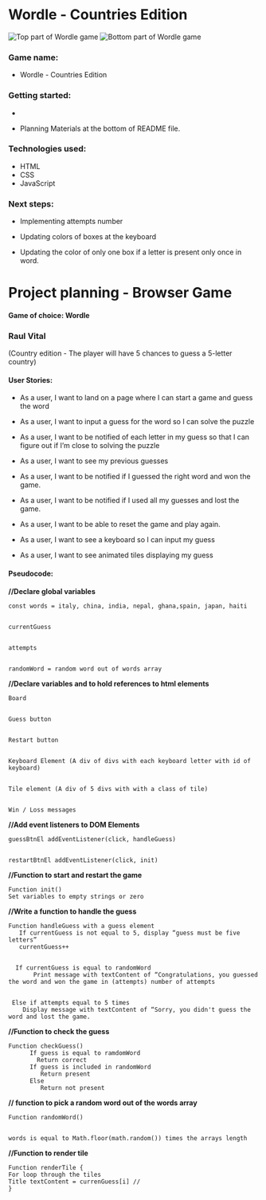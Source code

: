 # Wordle - Countries Edition
![Top part of Wordle game](https://i.imgur.com/hrGAwiZ.png)
![Bottom part of Wordle game](https://i.imgur.com/koW8nBQ.png)

### Game name: 
* Wordle - Countries Edition

### Getting started:

* 

* Planning Materials at the bottom of README file. 

### Technologies used: 

* HTML
* CSS 
* JavaScript

### Next steps: 
* Implementing attempts number

* Updating colors of boxes at the keyboard

* Updating the color of only one box if a letter is present only once in word. 






# Project planning - Browser Game
#### Game of choice: Wordle
### Raul Vital


(Country edition - The player will have 5 chances to guess a 5-letter country)


#### User Stories:
* As a user, I want to land on a page where I can start a game and guess the word


* As a user, I want to input a guess for the word so I can solve the puzzle


* As a user, I want to be notified of each letter in my guess so that I can figure out if I’m close to solving the puzzle


* As a user, I want to see my previous guesses


* As a user, I want to be notified if I guessed the right word and won the game.


* As a user, I want to be notified if I used all my guesses and lost the game.


* As a user, I want to be able to reset the game and play again.


* As a user, I want to see a keyboard so I can input my guess


* As a user, I want to see animated tiles displaying my guess 


#### Pseudocode:


__//Declare global variables__
```
const words = italy, china, india, nepal, ghana,spain, japan, haiti


currentGuess


attempts


randomWord = random word out of words array
```


__//Declare variables and to hold references to html elements__
```
Board


Guess button


Restart button


Keyboard Element (A div of divs with each keyboard letter with id of keyboard)


Tile element (A div of 5 divs with with a class of tile)


Win / Loss messages
```
__//Add event listeners to DOM Elements__
```
guessBtnEl addEventListener(click, handleGuess)


restartBtnEl addEventListener(click, init)

```


__//Function to start and restart the game__
```
Function init()
Set variables to empty strings or zero
```

__//Write a function to handle the guess__
```
Function handleGuess with a guess element
   If currentGuess is not equal to 5, display “guess must be five letters”
   currentGuess++


  If currentGuess is equal to randomWord
       Print message with textContent of “Congratulations, you guessed the word and won the game in (attempts) number of attempts


 Else if attempts equal to 5 times
    Display message with textContent of “Sorry, you didn't guess the word and lost the game.
```




__//Function to check the guess__
```
Function checkGuess()
      If guess is equal to ramdomWord
        Return correct
      If guess is included in randomWord
         Return present
      Else
         Return not present
```


__// function to pick a random word out of the words array__
```
Function randomWord()


words is equal to Math.floor(math.random()) times the arrays length
```


__//Function to render tile__
```
Function renderTile {
For loop through the tiles 
Title textContent = currenGuess[i] //
} 
```
